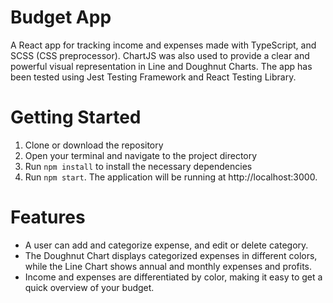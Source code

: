 # Budget App

A React app for tracking income and expenses made with TypeScript, and SCSS (CSS preprocessor). ChartJS was also used to provide a clear and powerful visual representation in Line and Doughnut Charts. The app has been tested using Jest Testing Framework and React Testing Library.

# Getting Started

1. Clone or download the repository
2. Open your terminal and navigate to the project directory
3. Run `npm install` to install the necessary dependencies
4. Run `npm start`. The application will be running at http://localhost:3000.

# Features
- A user can add and categorize expense, and edit or delete category. 
- The Doughnut Chart displays categorized expenses in different colors, while the Line Chart shows annual and monthly expenses and profits.
- Income and expenses are differentiated by color, making it easy to get a quick overview of your budget. 
